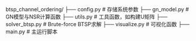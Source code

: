 btsp_channel_ordering/
├── config.py               # 存储系统参数
├── gn_model.py             # GN模型与NSR计算函数
├── utils.py                # 工具函数，如构建U矩阵
├── solver_btsp.py          # Brute-force BTSP求解
├── visualize.py            # 可视化函数
├── main.py                 # 主运行脚本
